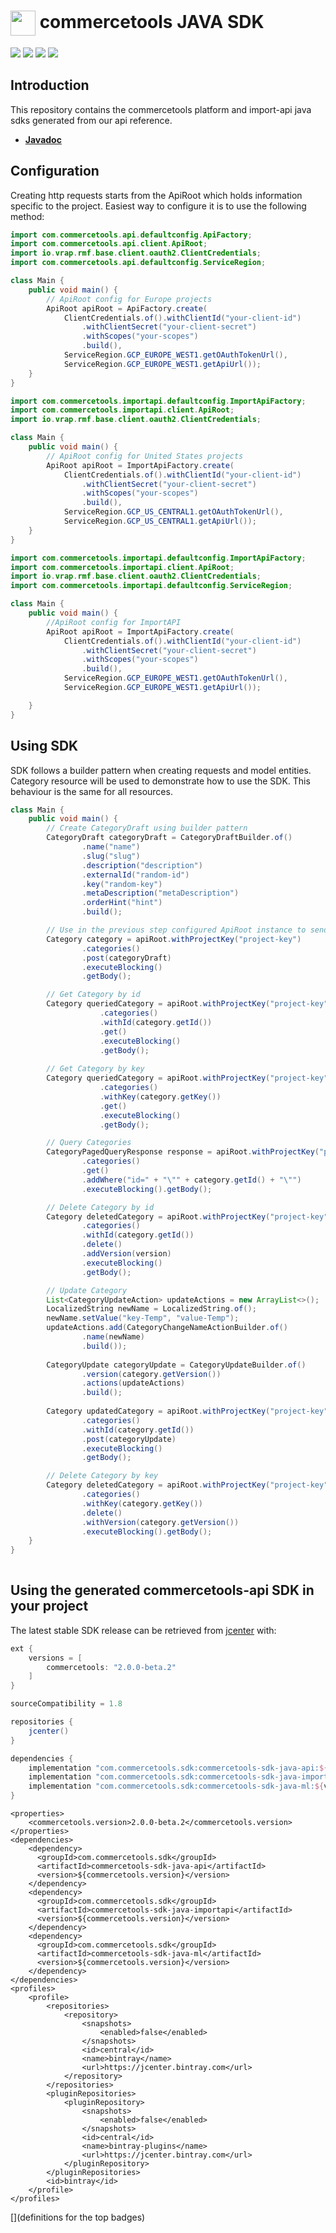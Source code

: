 # <img src="build/theme/resources/CT_cube_200px.png" width="40" align="center"></img> commercetools JAVA SDK


[![][travis img]][travis]
[![][maven img]][maven]
[![][snyk img]][snyk]
[![][license img]][license]

## Introduction

This repository contains the commercetools platform and import-api java sdks generated from our api reference.

* [<strong>Javadoc</strong>](https://commercetools.github.io/commercetools-sdk-java-v2/javadoc/index.html)

## Configuration

Creating http requests starts from the ApiRoot which  holds information specific to the project. Easiest way to configure it is to use the following method:

```java
import com.commercetools.api.defaultconfig.ApiFactory;
import com.commercetools.api.client.ApiRoot;
import io.vrap.rmf.base.client.oauth2.ClientCredentials;
import com.commercetools.api.defaultconfig.ServiceRegion;

class Main {
    public void main() {
        // ApiRoot config for Europe projects
        ApiRoot apiRoot = ApiFactory.create(
            ClientCredentials.of().withClientId("your-client-id")
                .withClientSecret("your-client-secret")
                .withScopes("your-scopes")
                .build(),
            ServiceRegion.GCP_EUROPE_WEST1.getOAuthTokenUrl(),
            ServiceRegion.GCP_EUROPE_WEST1.getApiUrl());
    }
}
```

```java
import com.commercetools.importapi.defaultconfig.ImportApiFactory;
import com.commercetools.importapi.client.ApiRoot;
import io.vrap.rmf.base.client.oauth2.ClientCredentials;

class Main {
    public void main() {
        // ApiRoot config for United States projects
        ApiRoot apiRoot = ImportApiFactory.create(
            ClientCredentials.of().withClientId("your-client-id")
                .withClientSecret("your-client-secret")
                .withScopes("your-scopes")
                .build(),
            ServiceRegion.GCP_US_CENTRAL1.getOAuthTokenUrl(),
            ServiceRegion.GCP_US_CENTRAL1.getApiUrl());
    }
}
```

```java
import com.commercetools.importapi.defaultconfig.ImportApiFactory;
import com.commercetools.importapi.client.ApiRoot;
import io.vrap.rmf.base.client.oauth2.ClientCredentials;
import com.commercetools.importapi.defaultconfig.ServiceRegion;

class Main {
    public void main() {
        //ApiRoot config for ImportAPI
        ApiRoot apiRoot = ImportApiFactory.create(
            ClientCredentials.of().withClientId("your-client-id")
                .withClientSecret("your-client-secret")
                .withScopes("your-scopes")
                .build(),
            ServiceRegion.GCP_EUROPE_WEST1.getOAuthTokenUrl(),
            ServiceRegion.GCP_EUROPE_WEST1.getApiUrl());

    }
}
```

## Using SDK

SDK follows a builder pattern when creating requests and model entities. Category resource will be used to demonstrate how to use the SDK. This behaviour is the same for all resources.

```java
class Main {
    public void main() {
        // Create CategoryDraft using builder pattern
        CategoryDraft categoryDraft = CategoryDraftBuilder.of()
                .name("name")
                .slug("slug")
                .description("description")
                .externalId("random-id")
                .key("random-key")
                .metaDescription("metaDescription")
                .orderHint("hint")
                .build();

        // Use in the previous step configured ApiRoot instance to send and receive a newly created Category
        Category category = apiRoot.withProjectKey("project-key")
                .categories()
                .post(categoryDraft)
                .executeBlocking()
                .getBody();

        // Get Category by id
        Category queriedCategory = apiRoot.withProjectKey("project-key")
                    .categories()
                    .withId(category.getId())
                    .get()
                    .executeBlocking()
                    .getBody();
                    
        // Get Category by key
        Category queriedCategory = apiRoot.withProjectKey("project-key")
                    .categories()
                    .withKey(category.getKey())
                    .get()
                    .executeBlocking()
                    .getBody();

        // Query Categories
        CategoryPagedQueryResponse response = apiRoot.withProjectKey("project-key")
                .categories()
                .get()
                .addWhere("id=" + "\"" + category.getId() + "\"")
                .executeBlocking().getBody();

        // Delete Category by id
        Category deletedCategory = apiRoot.withProjectKey("project-key")
                .categories()
                .withId(category.getId())
                .delete()
                .addVersion(version)
                .executeBlocking()
                .getBody();

        // Update Category
        List<CategoryUpdateAction> updateActions = new ArrayList<>();
        LocalizedString newName = LocalizedString.of();
        newName.setValue("key-Temp", "value-Temp");
        updateActions.add(CategoryChangeNameActionBuilder.of()
                .name(newName)
                .build());
        
        CategoryUpdate categoryUpdate = CategoryUpdateBuilder.of()
                .version(category.getVersion())
                .actions(updateActions)
                .build();
        
        Category updatedCategory = apiRoot.withProjectKey("project-key")
                .categories()
                .withId(category.getId())
                .post(categoryUpdate)
                .executeBlocking()
                .getBody();

        // Delete Category by key
        Category deletedCategory = apiRoot.withProjectKey("project-key")
                .categories()
                .withKey(category.getKey())
                .delete()
                .withVersion(category.getVersion())
                .executeBlocking().getBody();        
    }
}
                
```
                
## Using the generated commercetools-api SDK in your project

The latest stable SDK release can be retrieved from [jcenter](https://bintray.com/bintray/jcenter?filterByPkgName=commercetools-sdk-java) with:

```gradle
ext {
    versions = [
        commercetools: "2.0.0-beta.2"
    ]
}

sourceCompatibility = 1.8

repositories {
    jcenter()
}

dependencies {
    implementation "com.commercetools.sdk:commercetools-sdk-java-api:${versions.commercetools}"
    implementation "com.commercetools.sdk:commercetools-sdk-java-importapi:${versions.commercetools}"
    implementation "com.commercetools.sdk:commercetools-sdk-java-ml:${versions.commercetools}"
}
```
```maven
<properties>
    <commercetools.version>2.0.0-beta.2</commercetools.version>
</properties>
<dependencies>
    <dependency>
      <groupId>com.commercetools.sdk</groupId>
      <artifactId>commercetools-sdk-java-api</artifactId>
      <version>${commercetools.version}</version>
    </dependency>
    <dependency>
      <groupId>com.commercetools.sdk</groupId>
      <artifactId>commercetools-sdk-java-importapi</artifactId>
      <version>${commercetools.version}</version>
    </dependency>
    <dependency>
      <groupId>com.commercetools.sdk</groupId>
      <artifactId>commercetools-sdk-java-ml</artifactId>
      <version>${commercetools.version}</version>
    </dependency>
</dependencies>
<profiles>
    <profile>
        <repositories>
            <repository>
                <snapshots>
                    <enabled>false</enabled>
                </snapshots>
                <id>central</id>
                <name>bintray</name>
                <url>https://jcenter.bintray.com</url>
            </repository>
        </repositories>
        <pluginRepositories>
            <pluginRepository>
                <snapshots>
                    <enabled>false</enabled>
                </snapshots>
                <id>central</id>
                <name>bintray-plugins</name>
                <url>https://jcenter.bintray.com</url>
            </pluginRepository>
        </pluginRepositories>
        <id>bintray</id>
    </profile>
</profiles>
```

[](definitions for the top badges)

[travis]:https://travis-ci.com/github/commercetools/commercetools-sdk-java-v2
[travis img]:https://travis-ci.com/commercetools/commercetools-sdk-java-v2.svg?branch=master

[snyk]:https://snyk.io/test/github/commercetools/commercetools-sdk-java-v2
[snyk img]:https://snyk.io/test/github/commercetools/commercetools-sdk-java-v2/badge.svg

[maven]:https://search.maven.org/search?q=g:com.commercetools.sdk%20AND%20a:commercetools-sdk-java-api
[maven img]:https://maven-badges.herokuapp.com/maven-central/com.commercetools.sdk/commercetools-sdk-java-api/badge.svg

[mavenimportapi]:https://search.maven.org/search?q=g:com.commercetools.sdk%20AND%20a:commercetools-sdk-java-importapi
[mavenimportapi img]:https://maven-badges.herokuapp.com/maven-central/com.commercetools.sdk/commercetools-sdk-java-importapi/badge.svg

[license]:LICENSE.md
[license img]:https://img.shields.io/badge/License-Apache%202-blue.svg

